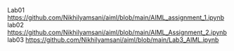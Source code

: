 Lab01 https://github.com/Nikhilyamsani/aiml/blob/main/AIML_assignment_1.ipynb
lab02 https://github.com/Nikhilyamsani/aiml/blob/main/AIML_Assignment_2.ipynb
lab03 https://github.com/Nikhilyamsani/aiml/blob/main/Lab3_AIML.ipynb

